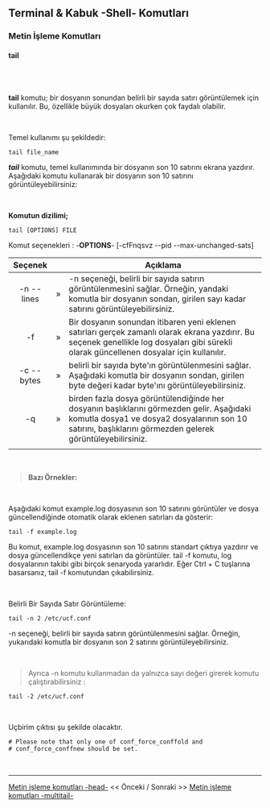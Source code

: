 ## **Terminal & Kabuk -Shell- Komutları**

### Metin İşleme Komutları 

#### **tail** 


</br>

</br>

**tail** komutu; bir dosyanın sonundan belirli bir sayıda satırı görüntülemek için kullanılır. Bu, özellikle büyük dosyaları okurken çok faydalı olabilir. 

</br>



Temel kullanımı şu şekildedir:
``` {.sh}
tail file_name
```

_**tail**_ komutu, temel kullanımında bir dosyanın son 10 satırını ekrana yazdırır. Aşağıdaki komutu kullanarak bir dosyanın son 10 satırını görüntüleyebilirsiniz:

<br>

**Komutun dizilimi;**

```
tail [OPTIONS] FILE
```

Komut seçenekleri : -**OPTIONS**- [-cfFnqsvz --pid --max-unchanged-sats]

| Seçenek | | Açıklama |
|:--:|:--:|--|
| -n --lines | » |  -n seçeneği, belirli bir sayıda satırın görüntülenmesini sağlar. Örneğin, yandaki komutla bir dosyanın sondan, girilen sayı kadar satırını görüntüleyebilirsiniz.|
| -f | » | Bir dosyanın sonundan itibaren yeni eklenen satırları gerçek zamanlı olarak ekrana yazdırır. Bu seçenek genellikle log dosyaları gibi sürekli olarak güncellenen dosyalar için kullanılır.|
| -c --bytes | » | belirli bir sayıda byte'ın görüntülenmesini sağlar. Aşağıdaki komutla bir dosyanın sondan, girilen byte değeri kadar byte'ını görüntüleyebilirsiniz. |
| -q | » | birden fazla dosya görüntülendiğinde her dosyanın başlıklarını görmezden gelir. Aşağıdaki komutla dosya1 ve dosya2 dosyalarının son 10 satırını, başlıklarını görmezden gelerek görüntüleyebilirsiniz.|
|||

<br>

>**Bazı Örnekler:**

<br>

 Aşağıdaki komut example.log dosyasının son 10 satırını görüntüler ve dosya güncellendiğinde otomatik olarak eklenen satırları da gösterir:

```
tail -f example.log
```
Bu komut, example.log dosyasının son 10 satırını standart çıktıya yazdırır ve dosya güncellendikçe yeni satırları da görüntüler. tail -f komutu, log dosyalarının takibi gibi birçok senaryoda yararlıdır. Eğer Ctrl + C tuşlarına basarsanız, tail -f komutundan çıkabilirsiniz.

<br>

Belirli Bir Sayıda Satır Görüntüleme:

```
tail -n 2 /etc/ucf.conf 
```
-n seçeneği, belirli bir sayıda satırın görüntülenmesini sağlar. Örneğin, yukarıdaki komutla bir dosyanın son 2 satırını görüntüleyebilirsiniz. 

<br>

>Ayrıca -n komutu kullanmadan da yalnızca sayı değeri girerek komutu 
çalıştırabilirsiniz : 

```
tail -2 /etc/ucf.conf 
```

<br>

Uçbirim çıktısı şu şekilde olacaktır.
```
# Please note that only one of conf_force_conffold and
# conf_force_conffnew should be set.
```

</br>

---

 [Metin işleme komutları -head-](./tr_komutlar-metin-isleme-komutlari-head-.md) << Önceki / Sonraki >> [Metin işleme komutları -multitail-](./tr_komutlar-metin-isleme-komutlari-multitail-.md)

